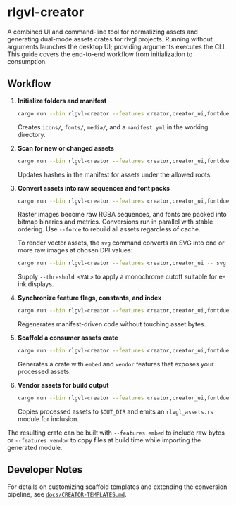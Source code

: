 # rlgvl-creator

A combined UI and command-line tool for normalizing assets and generating dual-mode assets crates for rlvgl projects. Running without arguments launches the desktop UI; providing arguments executes the CLI. This guide covers the end-to-end workflow from initialization to consumption.

## Workflow

1. **Initialize folders and manifest**
   ```sh
   cargo run --bin rlgvl-creator --features creator,creator_ui,fontdue -- init
   ```
   Creates `icons/`, `fonts/`, `media/`, and a `manifest.yml` in the working directory.

2. **Scan for new or changed assets**
   ```sh
   cargo run --bin rlgvl-creator --features creator,creator_ui,fontdue -- scan .
   ```
   Updates hashes in the manifest for assets under the allowed roots.

3. **Convert assets into raw sequences and font packs**
   ```sh
   cargo run --bin rlgvl-creator --features creator,creator_ui,fontdue -- convert
   ```
   Raster images become raw RGBA sequences, and fonts are packed into bitmap binaries and metrics. Conversions run in parallel
   with stable ordering. Use `--force` to rebuild all assets regardless of cache.

   To render vector assets, the `svg` command converts an SVG into one or more raw images at chosen DPI values:
   ```sh
   cargo run --bin rlgvl-creator --features creator,creator_ui -- svg logo.svg out/ --dpi 96 --dpi 192
   ```
   Supply `--threshold <VAL>` to apply a monochrome cutoff suitable for e-ink displays.

4. **Synchronize feature flags, constants, and index**
   ```sh
   cargo run --bin rlgvl-creator --features creator,creator_ui,fontdue -- sync
   ```
   Regenerates manifest-driven code without touching asset bytes.

5. **Scaffold a consumer assets crate**
   ```sh
   cargo run --bin rlgvl-creator --features creator,creator_ui,fontdue -- scaffold assets-crate
   ```
   Generates a crate with `embed` and `vendor` features that exposes your processed assets.

6. **Vendor assets for build output**
   ```sh
   cargo run --bin rlgvl-creator --features creator,creator_ui,fontdue -- vendor
   ```
   Copies processed assets to `$OUT_DIR` and emits an `rlvgl_assets.rs` module for inclusion.

The resulting crate can be built with `--features embed` to include raw bytes or `--features vendor` to copy files at build time while importing the generated module.

## Developer Notes

For details on customizing scaffold templates and extending the conversion pipeline, see
[`docs/CREATOR-TEMPLATES.md`](../../../docs/CREATOR-TEMPLATES.md).
